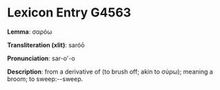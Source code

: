 # Lexicon Entry G4563

**Lemma**: σαρόω

**Transliteration (xlit)**: saróō

**Pronunciation**: sar-o'-o

**Description**:
from a derivative of  (to brush off; akin to σύρω); meaning a broom; to sweep:--sweep.
